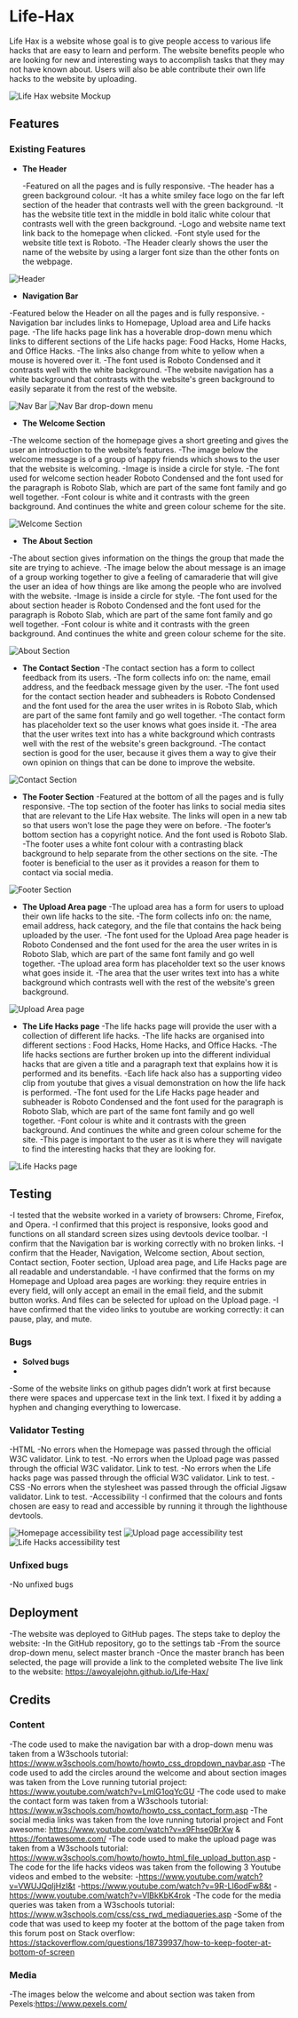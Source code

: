 # Life-Hax
Life Hax is a website whose goal is to give people access to various life hacks that are easy to learn and perform.
The website benefits people who are looking for new and interesting ways to accomplish tasks that they may not have known about.
Users will also be able contribute their own life hacks to the website by uploading.

![Life Hax website Mockup](https://github.com/Awoyalejohn/Life-Hax/blob/main/assets/images/lifehax-mock-up.png)

## Features 

### Existing Features

- __The Header__

  -Featured on all the pages and is fully responsive.
  -The header has a green background colour.
  -It has a white smiley face logo on the far left section of the header that contrasts well with the green background.
  -It has the website title text in the middle in bold italic white colour that contrasts well with the green background.
  -Logo and website name text link back to the homepage when clicked.
  -Font style used for the website title text is Roboto.
  -The Header clearly shows the user the name of the website by using a larger font size than the other fonts on the webpage.

![Header](https://github.com/Awoyalejohn/Life-Hax/blob/main/assets/images/nav-bar.png)

- __Navigation Bar__

-Featured below the Header on all the pages and is fully responsive.
-Navigation bar includes links to Homepage, Upload area and Life hacks page.
-The life hacks page link has a hoverable drop-down menu which links to different sections of the Life hacks page: Food Hacks, Home Hacks, and Office Hacks.
-The links also change from white to yellow when a mouse is hovered over it.
-The font used is Roboto Condensed and it contrasts well with the white background.
-The website navigation has a white background that contrasts with the website's green background to easily separate it from the rest of the website.

 
![Nav Bar](https://github.com/Awoyalejohn/Life-Hax/blob/main/assets/images/nav-bar.png)
![Nav Bar drop-down menu](https://github.com/Awoyalejohn/Life-Hax/blob/main/assets/images/nav-bar-dropdown-menu.png)

- __The Welcome Section__

-The welcome section of the homepage gives a short greeting and gives the user an introduction to the website’s features.
-The image below the welcome message is of a group of happy friends which shows to the user that the website is welcoming.
-Image is inside a circle for style.
-The font used for welcome section header Roboto Condensed and the font used for the paragraph is Roboto Slab, which are part of the same font family and go well together.
-Font colour is white and it contrasts with the green background. And continues the white and green colour scheme for the site.

![Welcome Section](https://github.com/Awoyalejohn/Life-Hax/blob/main/assets/images/welcome-section.PNG)

- __The About Section__

-The about section gives information on the things the group that made the site are trying to achieve.
-The image below the about message is an image of a group working together to give a feeling of camaraderie that will give the user an idea of how things are like among the people who are involved with the website.
-Image is inside a circle for style.
-The font used for the about section header is Roboto Condensed and the font used for the paragraph is Roboto Slab, which are part of the same font family and go well together.
-Font colour is white and it contrasts with the green background. And continues the white and green colour scheme for the site.

![About Section](https://github.com/Awoyalejohn/Life-Hax/blob/main/assets/images/about-section.PNG)

- __The Contact Section__
-The contact section has a form to collect feedback from its users.
-The form collects info on: the name, email address, and the feedback message given by the user.
-The font used for the contact section header and subheaders is Roboto Condensed and the font used for the area the user writes in is Roboto Slab, which are part of the same font family and go well together.
-The contact form has placeholder text so the user knows what goes inside it.
-The area that the user writes text into has a white background which contrasts well with the rest of the website's green background.
-The contact section is good for the user, because it gives them a way to give their own opinion on things that can be done to improve the website.

![Contact Section](https://github.com/Awoyalejohn/Life-Hax/blob/main/assets/images/nav-bar.png)

- __The Footer Section__
-Featured at the bottom of all the pages and is fully responsive.
-The top section of the footer has links to social media sites that are relevant to the Life Hax website. The links will open in a new tab so that users won’t lose the page they were on before.
-The footer’s bottom section has a copyright notice. And the font used is Roboto Slab. 
-The footer uses a white font colour with a contrasting black background to help separate from the other sections on the site.
-The footer is beneficial to the user as it provides a reason for them to contact via social media.

![Footer Section](https://github.com/Awoyalejohn/Life-Hax/blob/main/assets/images/nav-bar.png)

- __The Upload Area page__
-The upload area has a form for users to upload their own life hacks to the site.
-The form collects info on: the name, email address, hack category, and the file that contains the hack being uploaded by the user.
-The font used for the Upload Area page header is Roboto Condensed and the font used for the area the user writes in is Roboto Slab, which are part of the same font family and go well together.
-The upload area form has placeholder text so the user knows what goes inside it.
-The area that the user writes text into has a white background which contrasts well with the rest of the website's green background.

![Upload Area page](https://github.com/Awoyalejohn/Life-Hax/blob/main/assets/images/nav-bar.png)

- __The Life Hacks page__
-The life hacks page will provide the user with a collection of different life hacks.
-The life hacks are organised into different sections : Food Hacks, Home Hacks, and Office Hacks.
-The life hacks sections are further broken up into the different individual hacks that are given a title and a paragraph text that explains how it is performed and its benefits.
-Each life hack also has a supporting video clip from youtube that gives a visual demonstration on how the life hack is performed.
-The font used for the Life Hacks page header and subheader is Roboto Condensed and the font used for the paragraph is Roboto Slab, which are part of the same font family and go well together.
-Font colour is white and it contrasts with the green background. And continues the white and green colour scheme for the site.
-This page is important to the user as it is where they will navigate to find the interesting hacks that they are looking for.

![Life Hacks page](https://github.com/Awoyalejohn/Life-Hax/blob/main/assets/images/nav-bar.png)

## Testing

-I tested that the website worked in a variety of browsers: Chrome, Firefox, and Opera.
-I confirmed that this project is responsive, looks good and functions on all standard screen sizes using devtools device toolbar.
-I confirm that the Navigation bar is working correctly with no broken links.
-I confirm that the Header, Navigation, Welcome section, About section, Contact section, Footer section, Upload area page, and Life Hacks page are all readable and understandable.
-I have confirmed that the forms on my Homepage and Upload area pages are working: they require entries in every field, will only accept an email in the email field, and the submit button works.  And files can be selected for upload on the Upload page.
-I have confirmed that the video links to youtube are working correctly: it can pause, play, and mute.

### Bugs

- __Solved bugs__
- 
-Some of the website links on github pages didn’t work at first because there were spaces and uppercase text in the link text. I fixed it by adding a hyphen and changing everything to lowercase.

### Validator Testing
-HTML
  -No errors when the Homepage was passed through the official W3C validator. Link to test.
  -No errors when the Upload page was passed through the official W3C validator. Link to test.
  -No errors when the Life hacks page was passed through the official W3C validator. Link to test.
-CSS
  -No errors when the stylesheet was passed through the official Jigsaw validator. Link to test.
-Accessibility
  -I confirmed that the colours and fonts chosen are easy to read and accessible by running it through the lighthouse devtools.
  
![Homepage accessibility test](https://github.com/Awoyalejohn/Life-Hax/blob/main/assets/images/nav-bar.png)
![Upload page accessibility test](https://github.com/Awoyalejohn/Life-Hax/blob/main/assets/images/nav-bar.png)
![Life Hacks accessibility test](https://github.com/Awoyalejohn/Life-Hax/blob/main/assets/images/nav-bar.png)

### Unfixed bugs
-No unfixed bugs

## Deployment
-The website was deployed to GitHub pages. The steps take to deploy the website:
  -In the GitHub repository, go to the settings tab
  -From the source drop-down menu, select master branch
  -Once the master branch has been selected, the page will provide a link to the completed website 
The live link to the website: https://awoyalejohn.github.io/Life-Hax/


## Credits

### Content

-The code used to make the navigation bar with a drop-down menu was taken from a W3schools tutorial: https://www.w3schools.com/howto/howto_css_dropdown_navbar.asp
-The code used to add the circles around the welcome and about section images was taken from the Love running tutorial project: https://www.youtube.com/watch?v=LmlG1oqYcGU 
-The code used to make the contact form was taken from a W3schools tutorial: https://www.w3schools.com/howto/howto_css_contact_form.asp
-The social media links was taken from the love running tutorial project and Font awesome: https://www.youtube.com/watch?v=x9Fhse0BrXw & https://fontawesome.com/ 
-The code used to make the upload page was taken from a W3schools tutorial: https://www.w3schools.com/howto/howto_html_file_upload_button.asp 
-The code for the life hacks videos was taken from the following 3 Youtube videos and embed to the website:
  -https://www.youtube.com/watch?v=VWUJQqljHzI&t 
  -https://www.youtube.com/watch?v=9R-Ll6odFw8&t 
  -https://www.youtube.com/watch?v=VlBkKbK4rok 
-The code for the media queries was taken from a W3schools tutorial: https://www.w3schools.com/css/css_rwd_mediaqueries.asp 
-Some of the code that was used to keep my footer at the bottom of the page taken from this forum post on Stack overflow: https://stackoverflow.com/questions/18739937/how-to-keep-footer-at-bottom-of-screen 

### Media
-The images below the welcome and about section was taken from Pexels:https://www.pexels.com/ 











